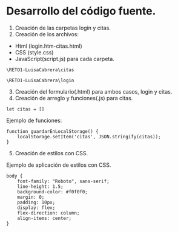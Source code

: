 # Desarrollo del código fuente.
1. Creación de las carpetas login y citas. 
2. Creación de los archivos:
- Html (login.htm-citas.html)
- CSS (style.css) 
- JavaScript(script.js)
para cada carpeta. 
~~~
\RETO1-LuisaCabrera\citas
~~~
~~~
\RETO1-LuisaCabrera\login
~~~
3. Creación del formulario(.html) para ambos casos, login y citas. 
4. Creación de arreglo y funciones(.js) para citas.
~~~
let citas = []
~~~
Ejemplo de funciones:
~~~
function guardarEnLocalStorage() {
    localStorage.setItem('citas', JSON.stringify(citas));
}
~~~
5. Creación de estilos con CSS.
   
Ejemplo de aplicación de estilos con CSS. 
~~~
body {
    font-family: "Roboto", sans-serif;
    line-height: 1.5;
    background-color: #f0f0f0;
    margin: 0;
    padding: 10px;
    display: flex;
    flex-direction: column;
    align-items: center;
}
~~~
